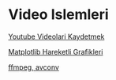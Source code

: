 # Video Islemleri

[Youtube Videolari Kaydetmek](../../2011/12/youtube-videolarini-kaydetmek.html)

[Matplotlib Hareketli Grafikleri](../../2011/01/matplotlib-ile-hareketli-grafikler.html)

[ffmpeg, avconv](../../2015/10/ffmpeg-avconv-moviepy.html)



